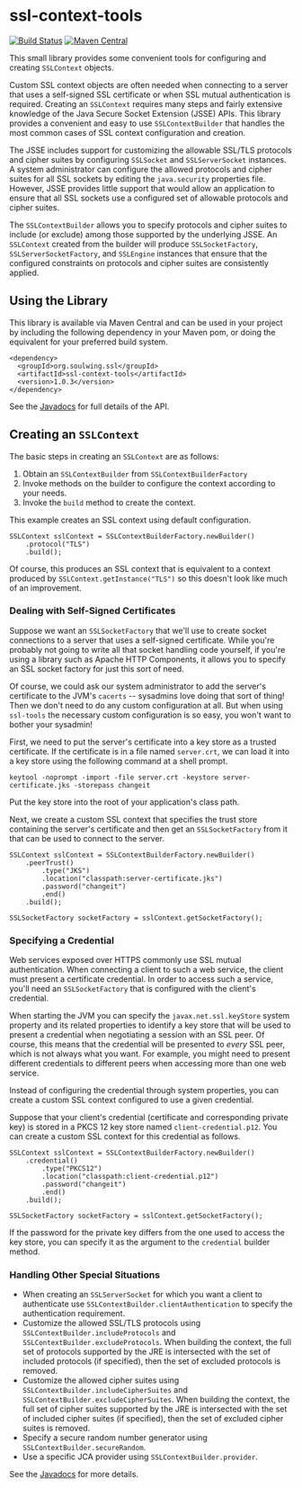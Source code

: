 ssl-context-tools
=================

[![Build Status](https://travis-ci.org/soulwing/ssl-context-tools.svg?branch=master)](https://travis-ci.org/soulwing/ssl-context-tools)
[![Maven Central](https://maven-badges.herokuapp.com/maven-central/org.soulwing.ssl/ssl-context-tools/badge.svg)](http://search.maven.org/#search%7Cga%7C1%7Cg%3Aorg.soulwing.ssl%20a%3Assl-context-tools)

This small library provides some convenient tools for configuring and creating
`SSLContext` objects.  

Custom SSL context objects are often needed when connecting to a server that 
uses a self-signed SSL certificate or when SSL mutual authentication is 
required. Creating an `SSLContext` requires many steps and fairly extensive 
knowledge of the Java Secure Socket Extension (JSSE) APIs. This library 
provides a convenient and easy to use `SSLContextBuilder` that handles the 
most common cases of SSL context configuration and creation.

The JSSE includes support for customizing the allowable SSL/TLS protocols and
cipher suites by configuring `SSLSocket` and `SSLServerSocket` instances.  A
system administrator can configure the allowed protocols and cipher suites for
all SSL sockets by editing the `java.security` properties file.  However, JSSE
provides little support that would allow an application to ensure that all SSL
sockets use a configured set of allowable protocols and cipher suites.

The `SSLContextBuilder` allows you to specify protocols and cipher suites to
include (or exclude) among those supported by the underlying JSSE.  An 
`SSLContext` created from the builder will produce `SSLSocketFactory`, 
`SSLServerSocketFactory`, and `SSLEngine` instances that ensure that the 
configured constraints on protocols and cipher suites are consistently applied.

Using the Library
-----------------

This library is available via Maven Central and can be used in your project
by including the following dependency in your Maven pom, or doing the equivalent
for your preferred build system.

```
<dependency>
  <groupId>org.soulwing.ssl</groupId>
  <artifactId>ssl-context-tools</artifactId>
  <version>1.0.3</version>
</dependency>
```

See the [Javadocs](https://soulwing.github.io/ssl-context-tools/apidocs) for
full details of the API.

Creating an `SSLContext`
------------------------

The basic steps in creating an `SSLContext` are as follows:

1. Obtain an `SSLContextBuilder` from `SSLContextBuilderFactory`
2. Invoke methods on the builder to configure the context according to your
   needs.
3. Invoke the `build` method to create the context.

This example creates an SSL context using default configuration.

```
SSLContext sslContext = SSLContextBuilderFactory.newBuilder()
    .protocol("TLS")
    .build();
```

Of course, this produces an SSL context that is equivalent to a context
produced by `SSLContext.getInstance("TLS")` so this doesn't look like much of
an improvement.

### Dealing with Self-Signed Certificates

Suppose we want an `SSLSocketFactory` that we'll use to create socket
connections to a server that uses a self-signed certificate. While you're 
probably not going to write all that socket handling code yourself, if you're
using a library such as Apache HTTP Components, it allows you to specify an 
SSL socket factory for just this sort of need.

Of course, we could ask our system administrator to add the server's 
certificate to the JVM's `cacerts` -- sysadmins love doing that sort of thing! 
Then we don't need to do any custom configuration at all. But when using 
`ssl-tools` the necessary custom configuration is so easy, you won't want 
to bother your sysadmin!  

First, we need to put the server's certificate into a key store as a trusted
certificate. If the certificate is in a file named `server.crt`, we can load it
into a key store using the following command at a shell prompt.

```
keytool -noprompt -import -file server.crt -keystore server-certificate.jks -storepass changeit
```

Put the key store into the root of your application's class path.

Next, we create a custom SSL context that specifies the trust store containing 
the server's certificate and then get an `SSLSocketFactory` from it that can be
used to connect to the server.

```
SSLContext sslContext = SSLContextBuilderFactory.newBuilder()
    .peerTrust()
        .type("JKS")
        .location("classpath:server-certificate.jks")
        .password("changeit")
        .end()
    .build();
    
SSLSocketFactory socketFactory = sslContext.getSocketFactory();
```

### Specifying a Credential

Web services exposed over HTTPS commonly use SSL mutual authentication. When
connecting a client to such a web service, the client must present a 
certificate credential. In order to access such a service, you'll need an 
`SSLSocketFactory` that is configured with the client's credential.

When starting the JVM you can specify the `javax.net.ssl.keyStore` system 
property and its related properties to identify a key store that will be used
to present a credential when negotiating a session with an SSL peer. Of course,
this means that the credential will be presented to _every_ SSL peer, which is 
not always what you want. For example, you might need to present different
credentials to different peers when accessing more than one web service.

Instead of configuring the credential through system properties, you can create
a custom SSL context configured to use a given credential.

Suppose that your client's credential (certificate and corresponding private 
key) is stored in a PKCS 12 key store named `client-credential.p12`. You can 
create a custom SSL context for this credential as follows.

```
SSLContext sslContext = SSLContextBuilderFactory.newBuilder()
    .credential()
        .type("PKCS12")
        .location("classpath:client-credential.p12")
        .password("changeit")
        .end()
    .build();
    
SSLSocketFactory socketFactory = sslContext.getSocketFactory();
```

If the password for the private key differs from the one used to access the
key store, you can specify it as the argument to the `credential` builder 
method.

### Handling Other Special Situations

* When creating an `SSLServerSocket` for which you want a client to
  authenticate use `SSLContextBuilder.clientAuthentication` to specify 
  the authentication requirement.
* Customize the allowed SSL/TLS protocols using 
  `SSLContextBuilder.includeProtocols` and 
  `SSLContextBuilder.excludeProtocols`. When building the context, the full 
  set of protocols supported by the JRE is intersected with the set of 
  included protocols (if specified), then the set of excluded protocols is 
  removed.
* Customize the allowed cipher suites using 
  `SSLContextBuilder.includeCipherSuites` and
  `SSLContextBuilder.excludeCipherSuites`. When building the context, the 
  full set of cipher suites supported by the JRE is intersected with the 
  set of included cipher suites (if specified), then the set of excluded 
  cipher suites is removed.
* Specify a secure random number generator using 
  `SSLContextBuilder.secureRandom`.
* Use a specific JCA provider using `SSLContextBuilder.provider`.

See the [Javadocs](https://soulwing.github.io/ssl-context-tools/apidocs) 
for more details.
